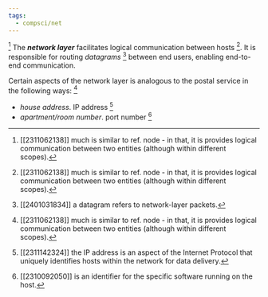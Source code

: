 ```yaml
---
tags:
  - compsci/net
---
```

[^1]
The ***network layer*** facilitates logical communication between hosts [^1]. It is responsible for routing *datagrams* [^2] between end users, enabling end-to-end communication.

Certain aspects of the network layer is analogous to the postal service in the following ways: [^1]
- *house address*. IP address [^3]
- *apartment/room number*. port number [^4]

[^1]: [[2311062138]] much is similar to ref. node - in that, it is provides logical communication between two entities (although within different scopes).
[^2]: [[2401031834]] a datagram refers to network-layer packets.
[^3]: [[2311142324]] the IP address is an aspect of the Internet Protocol that uniquely identifies hosts within the network for data delivery.
[^4]: [[2310092050]] is an identifier for the specific software running on the host.